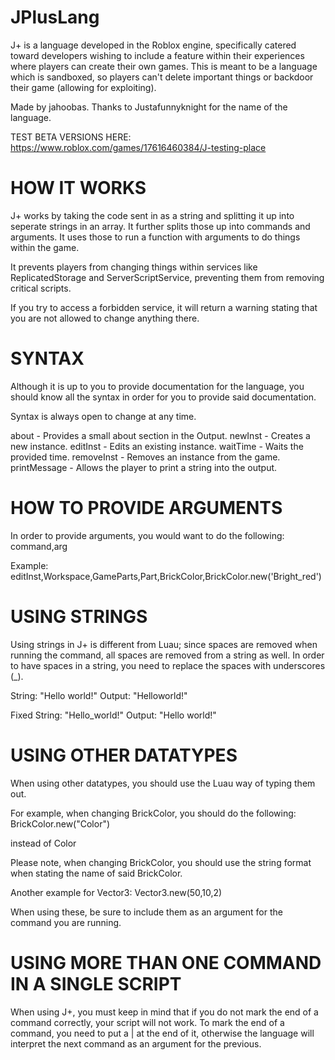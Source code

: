 # JPlusLang
J+ is a language developed in the Roblox engine, specifically catered toward developers wishing to include a feature within their experiences where players can create their own games. This is meant to be a language which is sandboxed, so players can't delete important things or backdoor their game (allowing for exploiting).

Made by jahoobas.
Thanks to Justafunnyknight for the name of the language.

TEST BETA VERSIONS HERE: https://www.roblox.com/games/17616460384/J-testing-place

# HOW IT WORKS
J+ works by taking the code sent in as a string and splitting it up into seperate strings in an array.
It further splits those up into commands and arguments.
It uses those to run a function with arguments to do things within the game.

It prevents players from changing things within services like ReplicatedStorage and ServerScriptService, preventing them from removing critical scripts.

If you try to access a forbidden service, it will return a warning stating that you are not allowed to change anything there.

# SYNTAX
Although it is up to you to provide documentation for the language, you should know all the syntax in order for you to provide said documentation.

Syntax is always open to change at any time.

about - Provides a small about section in the Output.
newInst - Creates a new instance.
editInst - Edits an existing instance.
waitTime - Waits the provided time.
removeInst - Removes an instance from the game.
printMessage - Allows the player to print a string into the output.

# HOW TO PROVIDE ARGUMENTS
In order to provide arguments, you would want to do the following:
command,arg

Example:
editInst,Workspace,GameParts,Part,BrickColor,BrickColor.new('Bright_red')

# USING STRINGS
Using strings in J+ is different from Luau; since spaces are removed when running the command, all spaces are removed from a string as well.
In order to have spaces in a string, you need to replace the spaces with underscores (_).

String: "Hello world!" Output: "Helloworld!"

Fixed String: "Hello_world!" Output: "Hello world!"

# USING OTHER DATATYPES
When using other datatypes, you should use the Luau way of typing them out.

For example, when changing BrickColor, you should do the following:
BrickColor.new("Color")

instead of
Color

Please note, when changing BrickColor, you should use the string format when stating the name of said BrickColor.

Another example for Vector3:
Vector3.new(50,10,2)


When using these, be sure to include them as an argument for the command you are running.

# USING MORE THAN ONE COMMAND IN A SINGLE SCRIPT
When using J+, you must keep in mind that if you do not mark the end of a command correctly, your script will not work.
To mark the end of a command, you need to put a | at the end of it, otherwise the language will interpret the next command as an argument for the previous.
